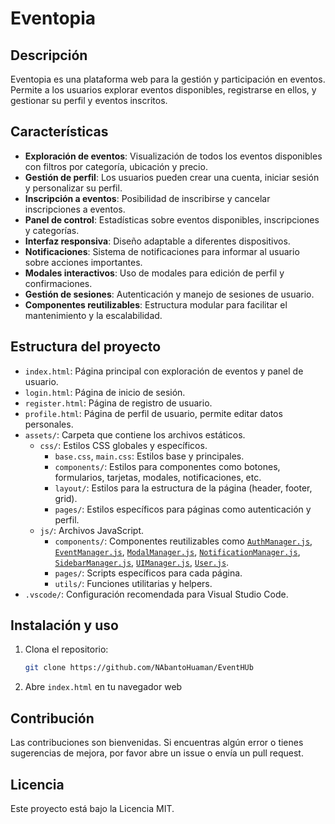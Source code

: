 # Eventopia

## Descripción
Eventopia es una plataforma web para la gestión y participación en eventos. Permite a los usuarios explorar eventos disponibles, registrarse en ellos, y gestionar su perfil y eventos inscritos.

## Características
- **Exploración de eventos**: Visualización de todos los eventos disponibles con filtros por categoría, ubicación y precio.
- **Gestión de perfil**: Los usuarios pueden crear una cuenta, iniciar sesión y personalizar su perfil.
- **Inscripción a eventos**: Posibilidad de inscribirse y cancelar inscripciones a eventos.
- **Panel de control**: Estadísticas sobre eventos disponibles, inscripciones y categorías.
- **Interfaz responsiva**: Diseño adaptable a diferentes dispositivos.
- **Notificaciones**: Sistema de notificaciones para informar al usuario sobre acciones importantes.
- **Modales interactivos**: Uso de modales para edición de perfil y confirmaciones.
- **Gestión de sesiones**: Autenticación y manejo de sesiones de usuario.
- **Componentes reutilizables**: Estructura modular para facilitar el mantenimiento y la escalabilidad.

## Estructura del proyecto
- `index.html`: Página principal con exploración de eventos y panel de usuario.
- `login.html`: Página de inicio de sesión.
- `register.html`: Página de registro de usuario.
- `profile.html`: Página de perfil de usuario, permite editar datos personales.
- `assets/`: Carpeta que contiene los archivos estáticos.
    - `css/`: Estilos CSS globales y específicos.
        - `base.css`, `main.css`: Estilos base y principales.
        - `components/`: Estilos para componentes como botones, formularios, tarjetas, modales, notificaciones, etc.
        - `layout/`: Estilos para la estructura de la página (header, footer, grid).
        - `pages/`: Estilos específicos para páginas como autenticación y perfil.
    - `js/`: Archivos JavaScript.
        - `components/`: Componentes reutilizables como [`AuthManager.js`](assets/js/components/AuthManager.js), [`EventManager.js`](assets/js/components/EventManager.js), [`ModalManager.js`](assets/js/components/ModalManager.js), [`NotificationManager.js`](assets/js/components/NotificationManager.js), [`SidebarManager.js`](assets/js/components/SidebarManager.js), [`UIManager.js`](assets/js/components/UIManager.js), [`User.js`](assets/js/components/User.js).
        - `pages/`: Scripts específicos para cada página.
        - `utils/`: Funciones utilitarias y helpers.
- `.vscode/`: Configuración recomendada para Visual Studio Code.

## Instalación y uso

1. Clona el repositorio:
   ```sh
   git clone https://github.com/NAbantoHuaman/EventHUb
   ```
2. Abre `index.html` en tu navegador web

## Contribución
Las contribuciones son bienvenidas. Si encuentras algún error o tienes sugerencias de mejora, por favor abre un issue o envía un pull request.

## Licencia
Este proyecto está bajo la Licencia MIT.





